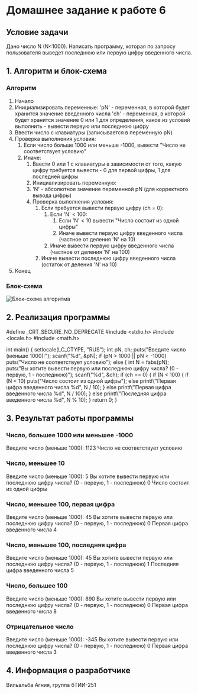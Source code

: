 # Домашнее задание к работе 6
## Условие задачи
Дано число N (N<1000). Написать программу, которая по запросу
пользователя выведет последнюю или первую цифру введенного числа.
## 1. Алгоритм и блок-схема
### Алгоритм 
1. Начало
2. Инициализировать переменные:
   'pN' - переменная, в которой будет хранится значение введенного числа
   'ch' - переменная, в которой будет хранится значение 0 или 1 для определения, какое из условий выполнить - вывести первую или последнюю цифру
3. Ввести число с клавиатуры (записывается в переменную pN)
4. Проверка выполнения условия:
   1. Если число больше 1000 или меньше -1000, вывести "Число не соответствует условию"
   2. Иначе:
      1. Ввести 0 или 1 с клавиатуры в зависимости от того, какую цифру требуется вывести - 0 для первой цифры, 1 для последней цифры
      2. Инициализировать переменную:
      3. 'N' - абсолютное значение переменной pN (для корректного вывода цифры)
      4. Проверка выполнения условия:
         1. Если требуется вывести первую цифру (ch = 0):
            1. Если 'N' < 100:
               1. Если 'N' < 10  вывести "Число состоит из одной цифры"
               2. Иначе вывести первую цифру введенного числа (частное от деления 'N' на 10)
            2. Иначе вывести первую цифру введенного числа (частное от деления 'N' на 100)
         2. Иначе вывести последнюю цифру введенного числа (остаток от деления 'N' на 10)
5. Конец
### Блок-схема
![Блок-схема алгоритма](blockshemelab6.drawio)

## 2. Реализация программы 
#define _CRT_SECURE_NO_DEPRECATE
#include <stdio.h>
#include <locale.h>
#include <math.h>

int main()
{
    setlocale(LC_CTYPE, "RUS");
    int pN, ch;
    puts("Введите число (меньше 1000):");
    scanf("%d", &pN);
    if (pN > 1000 || pN < -1000) puts("Число не соответствует условию");
    else {
        int N = fabs(pN);
        puts("Вы хотите вывести первую или последнюю цифру числа? (0 - первую, 1 - последнюю)");
        scanf("%d", &ch);
        if (ch == 0)
        {
            if (N < 100) {
                if (N < 10) puts("Число состоит из одной цифры");
                else printf("Первая цифра введенного числа %d", N / 10);
            }
            else printf("Первая цифра введенного числа %d", N / 100);
        }
        else printf("Последняя цифра введенного числа %d", N % 10);
    }
    return 0;
}
## 3. Результат работы программы
### Число, большее 1000 или меньшее -1000
Введите число (меньше 1000):
1123
Число не соответствует условию
### Число, меньшее 10
Введите число (меньше 1000):
5
Вы хотите вывести первую или последнюю цифру числа? (0 - первую, 1 - последнюю)
0
Число состоит из одной цифры
### Число, меньшее 100, первая цифра
Введите число (меньше 1000):
45
Вы хотите вывести первую или последнюю цифру числа? (0 - первую, 1 - последнюю)
0
Первая цифра введенного числа 4
### Число, меньшее 100, последняя цифра
Введите число (меньше 1000):
45
Вы хотите вывести первую или последнюю цифру числа? (0 - первую, 1 - последнюю)
1
Последняя цифра введенного числа 5
### Число, большее 100
Введите число (меньше 1000):
890
Вы хотите вывести первую или последнюю цифру числа? (0 - первую, 1 - последнюю)
0
Первая цифра введенного числа 8
### Отрицательное число
Введите число (меньше 1000):
-345
Вы хотите вывести первую или последнюю цифру числа? (0 - первую, 1 - последнюю)
0
Первая цифра введенного числа 3
## 4. Информация о разработчике
Вильальба Агния, группа бТИИ-251
